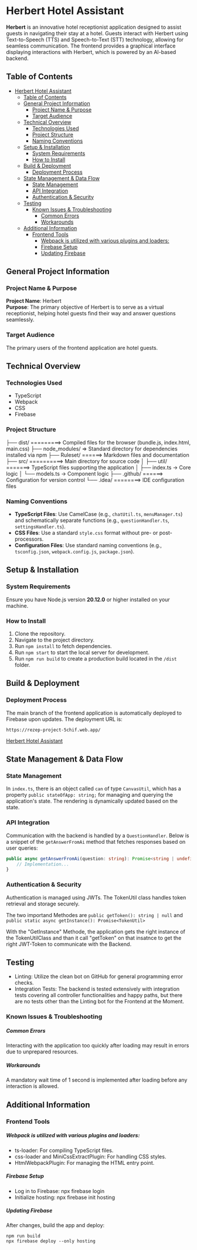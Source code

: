 # Herbert Hotel Assistant

**Herbert** is an innovative hotel receptionist application designed to assist guests in navigating their stay at a hotel. Guests interact with Herbert using Text-to-Speech (TTS) and Speech-to-Text (STT) technology, allowing for seamless communication. The frontend provides a graphical interface displaying interactions with Herbert, which is powered by an AI-based backend.

## Table of Contents

- [Herbert Hotel Assistant](#herbert-hotel-assistant)
  - [Table of Contents](#table-of-contents)
  - [General Project Information](#general-project-information)
    - [Project Name \& Purpose](#project-name--purpose)
    - [Target Audience](#target-audience)
  - [Technical Overview](#technical-overview)
    - [Technologies Used](#technologies-used)
    - [Project Structure](#project-structure)
    - [Naming Conventions](#naming-conventions)
  - [Setup \& Installation](#setup--installation)
    - [System Requirements](#system-requirements)
    - [How to Install](#how-to-install)
  - [Build \& Deployment](#build--deployment)
    - [Deployment Process](#deployment-process)
  - [State Management \& Data Flow](#state-management--data-flow)
    - [State Management](#state-management)
    - [API Integration](#api-integration)
    - [Authentication \& Security](#authentication--security)
  - [Testing](#testing)
    - [Known Issues \& Troubleshooting](#known-issues--troubleshooting)
        - [Common Errors](#common-errors)
        - [Workarounds](#workarounds)
  - [Additional Information](#additional-information)
    - [Frontend Tools](#frontend-tools)
        - [Webpack is utilized with various plugins and loaders:](#webpack-is-utilized-with-various-plugins-and-loaders)
        - [Firebase Setup](#firebase-setup)
        - [Updating Firebase](#updating-firebase)

## General Project Information

### Project Name & Purpose
**Project Name**: Herbert  
**Purpose**: The primary objective of Herbert is to serve as a virtual receptionist, helping hotel guests find their way and answer questions seamlessly.

### Target Audience
The primary users of the frontend application are hotel guests.

## Technical Overview

### Technologies Used
- TypeScript
- Webpack
- CSS
- Firebase

### Project Structure
├── dist/ =========> Compiled files for the browser (bundle.js, index.html, main.css)
├── node_modules/ => Standard directory for dependencies installed via npm
├── Ruleset/ ======> Markdown files and documentation
├── src/ ==========> Main directory for source code
│ ├── util/ =======> TypeScript files supporting the application
│ ├── index.ts -> Core logic
│ └── models.ts -> Component logic
├── .github/ ======> Configuration for version control
└── .idea/ ========> IDE configuration files

### Naming Conventions
- **TypeScript Files**: Use CamelCase (e.g., `chatUtil.ts`, `menuManager.ts`) and schematically separate functions (e.g., `questionHandler.ts`, `settingsHandler.ts`).
- **CSS Files**: Use a standard `style.css` format without pre- or post-processors.
- **Configuration Files**: Use standard naming conventions (e.g., `tsconfig.json`, `webpack.config.js`, `package.json`).

## Setup & Installation

### System Requirements
Ensure you have Node.js version **20.12.0** or higher installed on your machine.

### How to Install
1. Clone the repository.
2. Navigate to the project directory.
3. Run `npm install` to fetch dependencies.
4. Run `npm start` to start the local server for development.
5. Run `npm run build` to create a production build located in the `/dist` folder.

## Build & Deployment

### Deployment Process
The main branch of the frontend application is automatically deployed to Firebase upon updates. The deployment URL is: 

```
https://rezep-project-5chif.web.app/
```

[Herbert Hotel Assistant](https://rezep-project-5chif.web.app/)

## State Management & Data Flow

### State Management
In `index.ts`, there is an object called `can` of type `CanvasUtil`, which has a property `public stateOfApp: string;` for managing and querying the application's state. The rendering is dynamically updated based on the state.

### API Integration
Communication with the backend is handled by a `QuestionHandler`. Below is a snippet of the `getAnswerFromAi` method that fetches responses based on user queries:

```typescript
public async getAnswerFromAi(question: string): Promise<string | undefined> {
    // Implementation...
}
```

### Authentication & Security
Authentication is managed using JWTs. The TokenUtil class handles token retrieval and storage securely.

The two importand Methodes are ```public getToken(): string | null``` and ```public static async getInstance(): Promise<TokenUtil>```

With the "GetInstance" Methode, the application gets the right instance of the TokenUtilClass and than it call "getToken" on that insatnce to get the right JWT-Token to communicate with the Backend.

## Testing
- Linting: Utilize the clean bot on GitHub for general programming error checks.
- Integration Tests: The backend is tested extensively with integration tests covering all controller functionalities and happy paths, but there are no tests other than the Linting bot for the Frontend at the Moment.

### Known Issues & Troubleshooting
##### Common Errors
Interacting with the application too quickly after loading may result in errors due to unprepared resources.
##### Workarounds
A mandatory wait time of 1 second is implemented after loading before any interaction is allowed.

## Additional Information
### Frontend Tools
##### Webpack is utilized with various plugins and loaders:

- ts-loader: For compiling TypeScript files.
- css-loader and MiniCssExtractPlugin: For handling CSS styles.
- HtmlWebpackPlugin: For managing the HTML entry point.
##### Firebase Setup
- Log in to Firebase: npx firebase login
- Initialize hosting: npx firebase init hosting

##### Updating Firebase
After changes, build the app and deploy:
```
npm run build
npx firebase deploy --only hosting
```